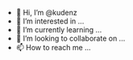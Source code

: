 - 👋 Hi, I’m @kudenz
- 👀 I’m interested in ...
- 🌱 I’m currently learning ...
- 💞️ I’m looking to collaborate on ...
- 📫 How to reach me ...

<!---
kudenz/kudenz is a ✨ special ✨ repository because its `README.md` (this file) appears on your GitHub profile.
You can click the Preview link to take a look at your changes.
--->
